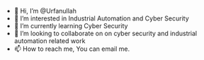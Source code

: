 - 👋 Hi, I’m @Urfanullah
- 👀 I’m interested in Industrial Automation and Cyber Security
- 🌱 I’m currently learning Cyber Security
- 💞️ I’m looking to collaborate on on cyber security and industrial automation related work
- 📫 How to reach me, You can email me.

<!---
Urfanullah/Urfanullah is a ✨ special ✨ repository because its `README.md` (this file) appears on your GitHub profile.
You can click the Preview link to take a look at your changes.
--->
